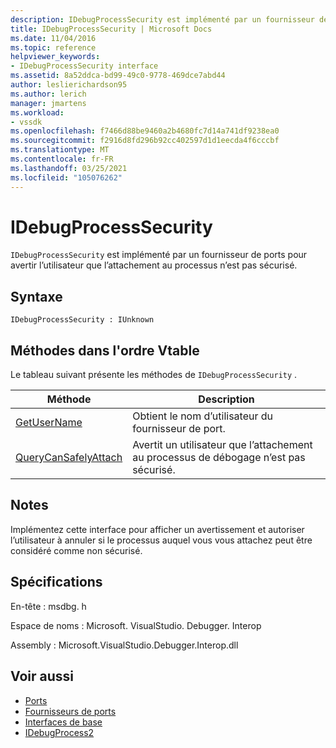 ```yaml
---
description: IDebugProcessSecurity est implémenté par un fournisseur de port pour avertir l’utilisateur que l’attachement au processus n’est pas sécurisé.
title: IDebugProcessSecurity | Microsoft Docs
ms.date: 11/04/2016
ms.topic: reference
helpviewer_keywords:
- IDebugProcessSecurity interface
ms.assetid: 8a52ddca-bd99-49c0-9778-469dce7abd44
author: leslierichardson95
ms.author: lerich
manager: jmartens
ms.workload:
- vssdk
ms.openlocfilehash: f7466d88be9460a2b4680fc7d14a741df9238ea0
ms.sourcegitcommit: f2916d8fd296b92cc402597d1d1eecda4f6cccbf
ms.translationtype: MT
ms.contentlocale: fr-FR
ms.lasthandoff: 03/25/2021
ms.locfileid: "105076262"
---
```

# <a name="idebugprocesssecurity"></a>IDebugProcessSecurity
`IDebugProcessSecurity` est implémenté par un fournisseur de ports pour avertir l’utilisateur que l’attachement au processus n’est pas sécurisé.

## <a name="syntax"></a>Syntaxe

```
IDebugProcessSecurity : IUnknown
```

## <a name="methods-in-vtable-order"></a>Méthodes dans l'ordre Vtable
 Le tableau suivant présente les méthodes de `IDebugProcessSecurity` .

|Méthode|Description|
|------------|-----------------|
|[GetUserName](../../../extensibility/debugger/reference/idebugprocesssecurity-getusername.md)|Obtient le nom d’utilisateur du fournisseur de port.|
|[QueryCanSafelyAttach](../../../extensibility/debugger/reference/idebugprocesssecurity-querycansafelyattach.md)|Avertit un utilisateur que l’attachement au processus de débogage n’est pas sécurisé.|

## <a name="remarks"></a>Notes
 Implémentez cette interface pour afficher un avertissement et autoriser l’utilisateur à annuler si le processus auquel vous vous attachez peut être considéré comme non sécurisé.

## <a name="requirements"></a>Spécifications
 En-tête : msdbg. h

 Espace de noms : Microsoft. VisualStudio. Debugger. Interop

 Assembly : Microsoft.VisualStudio.Debugger.Interop.dll

## <a name="see-also"></a>Voir aussi
- [Ports](../../../extensibility/debugger/ports.md)
- [Fournisseurs de ports](../../../extensibility/debugger/port-suppliers.md)
- [Interfaces de base](../../../extensibility/debugger/reference/core-interfaces.md)
- [IDebugProcess2](../../../extensibility/debugger/reference/idebugprocess2.md)

